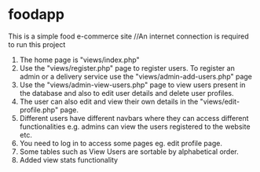 # foodapp
This is a simple food e-commerce site
//An internet connection is required to run this project
1. The home page is "views/index.php"
2. Use the "views/register.php" page to register users. To register an admin or a delivery service use the "views/admin-add-users.php" page
3. Use the "views/admin-view-users.php" page to view users present in the database and also to edit user details and delete user profiles.
4. The user can also edit and view their own details in the "views/edit-profile.php" page.
5. Different users have different navbars where they can access different functionalities e.g. admins can view the users registered to the website etc. 
6. You need to log in to access some pages eg. edit profile page.
7. Some tables such as View Users are sortable by alphabetical order.
8. Added view stats functionality
